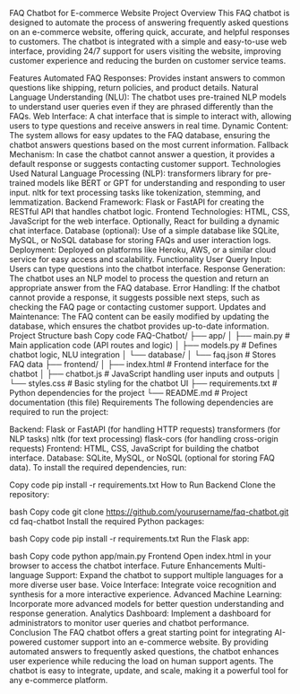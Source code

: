 FAQ Chatbot for E-commerce Website
Project Overview
This FAQ chatbot is designed to automate the process of answering frequently asked questions on an e-commerce website, offering quick, accurate, and helpful responses to customers. The chatbot is integrated with a simple and easy-to-use web interface, providing 24/7 support for users visiting the website, improving customer experience and reducing the burden on customer service teams.

Features
Automated FAQ Responses: Provides instant answers to common questions like shipping, return policies, and product details.
Natural Language Understanding (NLU): The chatbot uses pre-trained NLP models to understand user queries even if they are phrased differently than the FAQs.
Web Interface: A chat interface that is simple to interact with, allowing users to type questions and receive answers in real time.
Dynamic Content: The system allows for easy updates to the FAQ database, ensuring the chatbot answers questions based on the most current information.
Fallback Mechanism: In case the chatbot cannot answer a question, it provides a default response or suggests contacting customer support.
Technologies Used
Natural Language Processing (NLP):
transformers library for pre-trained models like BERT or GPT for understanding and responding to user input.
nltk for text processing tasks like tokenization, stemming, and lemmatization.
Backend Framework:
Flask or FastAPI for creating the RESTful API that handles chatbot logic.
Frontend Technologies:
HTML, CSS, JavaScript for the web interface.
Optionally, React for building a dynamic chat interface.
Database (optional):
Use of a simple database like SQLite, MySQL, or NoSQL database for storing FAQs and user interaction logs.
Deployment:
Deployed on platforms like Heroku, AWS, or a similar cloud service for easy access and scalability.
Functionality
User Query Input: Users can type questions into the chatbot interface.
Response Generation: The chatbot uses an NLP model to process the question and return an appropriate answer from the FAQ database.
Error Handling: If the chatbot cannot provide a response, it suggests possible next steps, such as checking the FAQ page or contacting customer support.
Updates and Maintenance: The FAQ content can be easily modified by updating the database, which ensures the chatbot provides up-to-date information.
Project Structure
bash
Copy code
FAQ-Chatbot/
├── app/
│   ├── main.py               # Main application code (API routes and logic)
│   ├── models.py             # Defines chatbot logic, NLU integration
│   └── database/
│       └── faq.json          # Stores FAQ data
├── frontend/
│   ├── index.html            # Frontend interface for the chatbot
│   ├── chatbot.js            # JavaScript handling user inputs and outputs
│   └── styles.css            # Basic styling for the chatbot UI
├── requirements.txt          # Python dependencies for the project
└── README.md                 # Project documentation (this file)
Requirements
The following dependencies are required to run the project:

Backend:
Flask or FastAPI (for handling HTTP requests)
transformers (for NLP tasks)
nltk (for text processing)
flask-cors (for handling cross-origin requests)
Frontend:
HTML, CSS, JavaScript for building the chatbot interface.
Database:
SQLite, MySQL, or NoSQL (optional for storing FAQ data).
To install the required dependencies, run:

Copy code
pip install -r requirements.txt
How to Run
Backend
Clone the repository:

bash
Copy code
git clone https://github.com/yourusername/faq-chatbot.git
cd faq-chatbot
Install the required Python packages:

bash
Copy code
pip install -r requirements.txt
Run the Flask app:

bash
Copy code
python app/main.py
Frontend
Open index.html in your browser to access the chatbot interface.
Future Enhancements
Multi-language Support: Expand the chatbot to support multiple languages for a more diverse user base.
Voice Interface: Integrate voice recognition and synthesis for a more interactive experience.
Advanced Machine Learning: Incorporate more advanced models for better question understanding and response generation.
Analytics Dashboard: Implement a dashboard for administrators to monitor user queries and chatbot performance.
Conclusion
The FAQ chatbot offers a great starting point for integrating AI-powered customer support into an e-commerce website. By providing automated answers to frequently asked questions, the chatbot enhances user experience while reducing the load on human support agents. The chatbot is easy to integrate, update, and scale, making it a powerful tool for any e-commerce platform.

